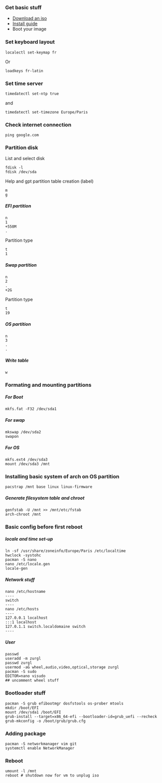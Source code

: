 ### Get basic stuff

- [Download an iso](https://archlinux.org/download/)
- [Install guide](https://wiki.archlinux.org/index.php/Installation_guide)
- Boot your image


### Set keyboard layout
```
localectl set-keymap fr
```
Or
```
loadkeys fr-latin
```


### Set time server
```
timedatectl set-ntp true
```
and
```
timedatectl set-timezone Europe/Paris
```


### Check internet connection
 ```
ping google.com
```


### Partition disk
List and select disk
```
fdisk -l
fdisk /dev/sda
```

Help and gpt partition table creation (label)
```
m
g
```
##### EFI partition
```
n
1
+550M
.
```
Partition type
```
t
1
```

##### Swap partition
```
n
2
.
+2G
```
Partition type
```
t
19
```


##### OS partition
```
n
3
.
.
```

##### Write table 
```
w
```


### Formating and mounting partitions
##### For Boot
```
mkfs.fat -F32 /dev/sda1
```

##### For swap
```
mkswap /dev/sda2
swapon 
```

##### For OS
```
mkfs.ext4 /dev/sda3
mount /dev/sda3 /mnt
```

### Installing basic system of arch on OS partition
```
pacstrap /mnt base linux linux-firmware
```

##### Generate filesystem table and chroot
```
genfstab -U /mnt >> /mnt/etc/fstab 
arch-chroot /mnt
```

### Basic config before first reboot

##### locale and time set-up
```
ln -sf /usr/share/zoneinfo/Europe/Paris /etc/localtime 
hwclock -systohc
pacman -S nano
nano /etc/locale.gen
locale-gen
```

##### Network stuff
```
nano /etc/hostname
----
switch
----
nano /etc/hosts
----
127.0.0.1 localhost
:::1 localhost
127.0.1.1 switch.localdomaine switch
----
```

##### User

```
passwd
useradd -m zurgl 
passwd zurgl
usermod -aG wheel,audio,video,optical,storage zurgl
pacman -S sudo
EDITOR=nano visudo
## uncomment wheel stuff
```

### Bootloader stuff
```
pacman -S grub efibootmgr dosfstools os-prober mtools
mkdir /boot/EFI
mount /dev/sda1 /boot/EFI
grub-install --target=x86_64-efi --bootloader-id=grub_uefi --recheck
grub-mkconfig -o /boot/grub/grub.cfg
```

### Adding package
```
pacman -S networkmanager vim git
systemctl enable NetworkManager
```

### Reboot
```
umount -l /mnt
reboot # shutdown now for vm to unplug iso
```
